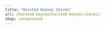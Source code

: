 ```yaml
---
title: "Horsted Keynes Stores"
url: /horsted-keynes/horsted-keynes-stores/
shop: convenience
---
```

